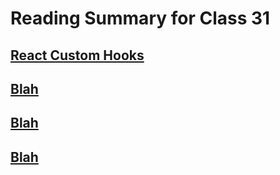 # Reading Summary for Class 31

## [React Custom Hooks](https://reactjs.org/docs/hooks-custom.html)

## [Blah](https://reactjs.org/docs/hooks-rules.html)
## [Blah](https://www.telerik.com/kendo-react-ui/react-hooks-guide/#toc-custom-react-hooks)
## [Blah](https://blog.bitsrc.io/10-react-custom-hooks-you-should-have-in-your-toolbox-aa27d3f5564d)